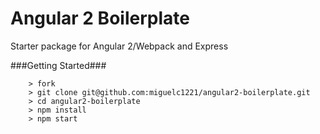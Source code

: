 # Angular 2 Boilerplate

Starter package for Angular 2/Webpack and Express

###Getting Started###

```
    > fork 
    > git clone git@github.com:miguelc1221/angular2-boilerplate.git
    > cd angular2-boilerplate
    > npm install
    > npm start
```
